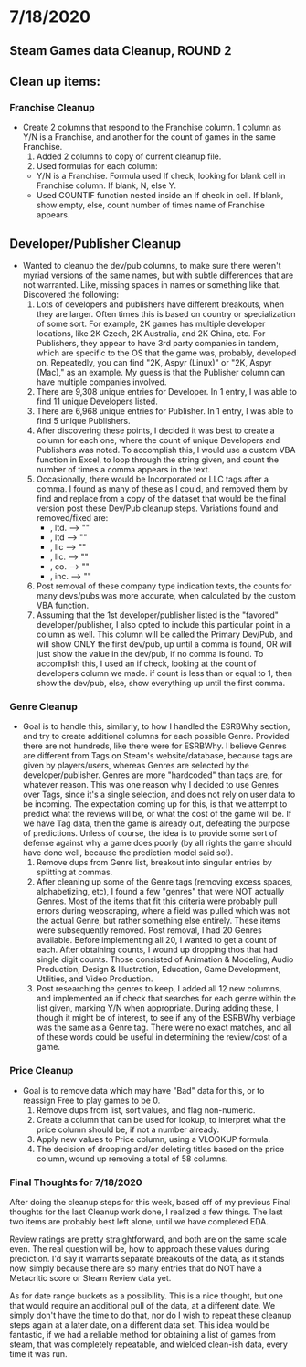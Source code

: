 # 7/18/2020
## Steam Games data Cleanup, ROUND 2

## Clean up items:

### Franchise Cleanup
* Create 2 columns that respond to the Franchise column. 1 column as Y/N is a Franchise, and another for the count of games in the same Franchise.
  1. Added 2 columns to copy of current cleanup file.
  2. Used formulas for each column:
    * Y/N is a Franchise. Formula used If check, looking for blank cell in Franchise column. If blank, N, else Y.
    * Used COUNTIF function nested inside an If check in cell. If blank, show empty, else, count number of times name of Franchise appears.

## Developer/Publisher Cleanup
* Wanted to cleanup the dev/pub columns, to make sure there weren't myriad versions of the same names, but with subtle differences that are not warranted. Like, missing spaces in names or something like that. Discovered the following:
    1. Lots of developers and publishers have different breakouts, when they are larger. Often times this is based on country or specialization of some sort. For example, 2K games has multiple developer locations, like 2K Czech, 2K Australia, and 2K China, etc. For Publishers, they appear to have 3rd party companies in tandem, which are specific to the OS that the game was, probably, developed on. Repeatedly, you can find "2K, Aspyr (Linux)" or "2K, Aspyr (Mac)," as an example. My guess is that the Publisher column can have multiple companies involved.
    2. There are 9,308 unique entries for Developer. In 1 entry, I was able to find 11 unique Developers listed.
    3. There are 6,968 unique entries for Publisher. In 1 entry, I was able to find 5 unique Publishers.
  1. After discovering these points, I decided it was best to create a column for each one, where the count of unique Developers and Publishers was noted. To accomplish this, I would use a custom VBA function in Excel, to loop through the string given, and count the number of times a comma appears in the text.
  2. Occasionally, there would be Incorporated or LLC tags after a comma. I found as many of these as I could, and removed them by find and replace from a copy of the dataset that would be the final version post these Dev/Pub cleanup steps. Variations found and removed/fixed are:
        * , ltd. --> ""
        * , ltd  --> ""
        * , llc  --> ""
        * , llc. --> ""
        * , co.  --> ""
        * , inc. --> ""
  3. Post removal of these company type indication texts, the counts for many devs/pubs was more accurate, when calculated by the custom VBA function.
  4. Assuming that the 1st developer/publisher listed is the "favored" developer/publisher, I also opted to include this particular point in a column as well. This column will be called the Primary Dev/Pub, and will show ONLY the first dev/pub, up until a comma is found, OR will just show the value in the dev/pub, if no comma is found. To accomplish this, I used an if check, looking at the count of developers column we made. if count is less than or equal to 1, then show the dev/pub, else, show everything up until the first comma.

### Genre Cleanup
* Goal is to handle this, similarly, to how I handled the ESRBWhy section, and try to create additional columns for each possible Genre. Provided there are not hundreds, like there were for ESRBWhy. I believe Genres are different from Tags on Steam's website/database, because tags are given by players/users, whereas Genres are selected by the developer/publisher. Genres are more "hardcoded" than tags are, for whatever reason. This was one reason why I decided to use Genres over Tags, since it's a single selection, and does not rely on user data to be incoming. The expectation coming up for this, is that we attempt to predict what the reviews will be, or what the cost of the game will be. If we have Tag data, then the game is already out, defeating the purpose of predictions. Unless of course, the idea is to provide some sort of defense against why a game does poorly (by all rights the game should have done well, because the prediction model said so!).
  1. Remove dups from Genre list, breakout into singular entries by splitting at commas.
  2. After cleaning up some of the Genre tags (removing excess spaces, alphabetizing, etc), I found a few "genres" that were NOT actually Genres. Most of the items that fit this criteria were probably pull errors during webscraping, where a field was pulled which was not the actual Genre, but rather something else entirely. These items were subsequently removed. Post removal, I had 20 Genres available. Before implementing all 20, I wanted to get a count of each. After obtaining counts, I wound up dropping thos that had single digit counts. Those consisted of Animation & Modeling, Audio Production, Design & Illustration, Education, Game Development, Utilities, and Video Production.
  3. Post researching the genres to keep, I added all 12 new columns, and implemented an if check that searches for each genre within the list given, marking Y/N when appropriate. During adding these, I though it might be of interest, to see if any of the ESRBWhy verbiage was the same as a Genre tag. There were no exact matches, and all of these words could be useful in determining the review/cost of a game.

### Price Cleanup
  * Goal is to remove data which may have "Bad" data for this, or to reassign Free to play games to be 0.
    1. Remove dups from list, sort values, and flag non-numeric.
    2. Create a column that can be used for lookup, to interpret what the price column should be, if not a number already.
    3. Apply new values to Price column, using a VLOOKUP formula.
    4. The decision of dropping and/or deleting titles based on the price column, wound up removing a total of 58 columns.

### Final Thoughts for 7/18/2020

After doing the cleanup steps for this week, based off of my previous Final thoughts for the last Cleanup work done, I realized a few things. The last two items are probably best left alone, until we have completed EDA.

Review ratings are pretty straightforward, and both are on the same scale even. The real question will be, how to approach these values during prediction. I'd say it warrants separate breakouts of the data, as it stands now, simply because there are so many entries that do NOT have a Metacritic score or Steam Review data yet.

As for date range buckets as a possibility. This is a nice thought, but one that would require an additional pull of the data, at a different date. We simply don't have the time to do that, nor do I wish to repeat these cleanup steps again at a later date, on a different data set. This idea would be fantastic, if we had a reliable method for obtaining a list of games from steam, that was completely repeatable, and wielded clean-ish data, every time it was run.
